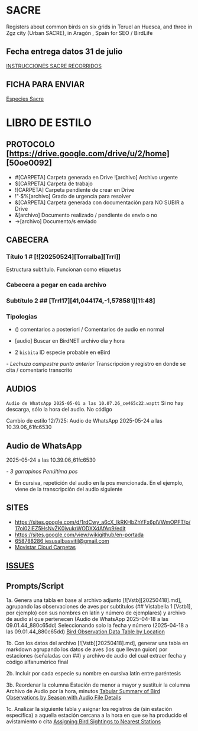 # SACRE

Registers about common birds on six grids in Teruel an Huesca, and three in Zgz city (Urban SACRE), in Aragón , Spain for SEO / BirdLife
<!--App SACRE !Seis18762158` `jesusalbasvitil@gmail.com-->

## Fecha entrega datos 31 de julio
[INSTRUCCIONES SACRE RECORRIDOS](https://seo.org/wp-content/uploads/2021/03/INSTRUCCIONES-SACRE-RECORRIDOS.pdf)

## FICHA PARA ENVIAR
[Especies Sacre](https://seo.org/wp-content/uploads/2018/06/Fichaespecies2018.pdf)

# LIBRO DE ESTILO

## PROTOCOLO [https://drive.google.com/drive/u/2/home] [50oe0092]

- #[CARPETA] Carpeta generada en Drive ![archivo] Archivo urgente
- $[CARPETA] Carpeta de trabajo
- ![CARPETA] Carpeta pendiente de crear en Drive
- !"·$%[archivo] Grado de urgencia para resolver
- &[CARPETA] Carpeta generada con documentación para NO SUBIR a Drive
- &[archivo] Documento realizado / pendiente de envío o no
- ->[archivo] Documento/s enviado

## CABECERA
### Título 1  # [![20250524][Torralba][Trrl]]
Estructura subtítulo. Funcionan como etiquetas

### Cabecera a pegar en cada archivo
<!--MODELO
# [#[20250418] [Vstb]](https://drive.google.com/drive/folders/1QmPpMglHaVGhmEvUFD5_p6lZT1EqGVr4?usp=drive_link)

- ## [Trrl1][Trrl2][41,016475,-1,597704][9:32]
Estructura subtítulo. Funcionan como etiquetas

- () comentarios a posteriori
Comentarios de audio en normal

- [audio] Buscar en BirdNET archivo día y hora

- 2 `bisbita` ID especie probable en eBird



## Vistabella 1 [Vstb1]
## Casablanca 1 [Csbl1][PO01]
## Vistabella 2 [Vstb2] Tramo 1-2
-->
### Subtítulo 2 ## [Trrl17][41,044174,-1,578581][11:48]

### Tipologías
- () comentarios a posteriori / Comentarios de audio en normal

- [audio] Buscar en BirdNET archivo día y hora

- 2 `bisbita` ID especie probable en eBird

*- Lechuza campestre punto anterior* Transcripción y registro en donde se cita / comentario transcrito


## AUDIOS
`Audio de WhatsApp 2025-05-01 a las 10.07.26_ce465c22.waptt` 
Si no hay descarga, sólo la hora del audio. No código

Cambio de estilo 12/7/25:
Audio de WhatsApp 2025-05-24 a las 10.39.06_61fc6530

Audio de WhatsApp 
----
2025-05-24 a las 10.39.06_61fc6530

*- 3 garrapinos Penúltima pos*
- En cursiva, repetición del audio en la pos mencionada. En el ejemplo, viene de la transcripción del audio siguiente

## SITES

- <https://sites.google.com/d/1rdCwy_a6cX_IkRKHbZhYFx6plVWmOPFT/p/17oi02lEZ5HsNvZK0jvukrWODXXdAfAp9/edit>
- <https://sites.google.com/view/wikigithub/en-portada>
- [658788286 jesusalbasvitil@gmail.com](https://micloud.movistar.es/#profile)
- [Movistar Cloud Carpetas](https://micloud.movistar.es/#folders)

## [ISSUES](https://github.com/issues)

## Prompts/Script
1a. Genera una tabla en base al archivo adjunto [![Vstb][20250418].md], agrupando las observaciones de aves por subtítulos (## Vistabella 1 [Vstb1], por ejemplo) con sus nombres en latín y número de ejemplares) y archivo de audio al que pertenecen (Audio de WhatsApp 2025-04-18 a las 09.01.44_880c65dd) Seleccionando solo la fecha y número (2025-04-18 a las 09.01.44_880c65dd)
[Bird Observation Data Table by Location](https://claude.ai/chat/01e53f54-4ca8-4713-9d6c-15280d3d4ec3)

1b. Con los datos del archivo [![Vstb][20250418].md], generar una tabla en markdown agrupando los datos de aves (los que llevan guion) por estaciones (señaladas con ##)  y archivo de audio del cual extraer fecha y código alfanumérico final

2b. Incluir por cada especie su nombre en cursiva latín entre paréntesis

3b. Reordenar la columna Estación de menor a mayor  y sustituir la columna Archivo de Audio por la hora, minutos [Tabular Summary of Bird Observations by Season with Audio File Details](https://claude.ai/chat/93e51060-6dea-4760-a92a-5d86d8a35215)

1c. Analizar la siguiente tabla y asignar los registros de (sin estación específica) a aquella estación cercana a  la hora en que se ha producido el avistamiento o cita
[Assigning Bird Sightings to Nearest Stations](https://claude.ai/chat/41a5545c-a651-4a43-badf-584ef8d432eb)